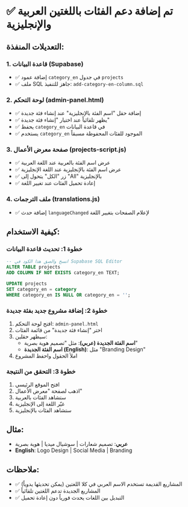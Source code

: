 # ✅ تم إضافة دعم الفئات باللغتين العربية والإنجليزية

## التعديلات المنفذة:

### 1. قاعدة البيانات (Supabase)
- ✅ إضافة عمود `category_en` في جدول `projects`
- ✅ ملف SQL جاهز للتنفيذ: `add-category-en-column.sql`

### 2. لوحة التحكم (admin-panel.html)
- ✅ إضافة حقل "اسم الفئة بالإنجليزية" عند إنشاء فئة جديدة
- ✅ يظهر تلقائياً عند اختيار "إنشاء فئة جديدة"
- ✅ يحفظ `category_en` في قاعدة البيانات
- ✅ يستخدم `category_en` الموجود للفئات المحفوظة مسبقاً

### 3. صفحة معرض الأعمال (projects-script.js)
- ✅ عرض اسم الفئة بالعربية عند اللغة العربية
- ✅ عرض اسم الفئة بالإنجليزية عند اللغة الإنجليزية
- ✅ زر "الكل" يتحول إلى "All" بالإنجليزية
- ✅ إعادة تحميل الفئات عند تغيير اللغة

### 4. ملف الترجمات (translations.js)
- ✅ إضافة حدث `languageChanged` لإعلام الصفحات بتغيير اللغة

## كيفية الاستخدام:

### خطوة 1: تحديث قاعدة البيانات
```sql
-- انسخ والصق هذا الكود في Supabase SQL Editor
ALTER TABLE projects 
ADD COLUMN IF NOT EXISTS category_en TEXT;

UPDATE projects 
SET category_en = category 
WHERE category_en IS NULL OR category_en = '';
```

### خطوة 2: إضافة مشروع جديد بفئة جديدة
1. افتح لوحة التحكم: `admin-panel.html`
2. اختر "إنشاء فئة جديدة" من قائمة الفئات
3. سيظهر حقلين:
   - **اسم الفئة الجديدة (عربي)**: مثل "تصميم هوية بصرية"
   - **اسم الفئة الجديدة (English)**: مثل "Branding Design"
4. املأ الحقول واحفظ المشروع

### خطوة 3: التحقق من النتيجة
1. افتح الموقع الرئيسي
2. اذهب لصفحة "معرض الأعمال"
3. ستشاهد الفئات بالعربية
4. غيّر اللغة إلى الإنجليزية
5. ستشاهد الفئات بالإنجليزية

## مثال:
- **عربي**: تصميم شعارات | سوشيال ميديا | هوية بصرية
- **English**: Logo Design | Social Media | Branding

## ملاحظات:
- ✅ المشاريع القديمة تستخدم الاسم العربي في كلا اللغتين (يمكن تحديثها يدوياً)
- ✅ المشاريع الجديدة تدعم اللغتين تلقائياً
- ✅ التبديل بين اللغات يحدث فورياً دون إعادة تحميل
